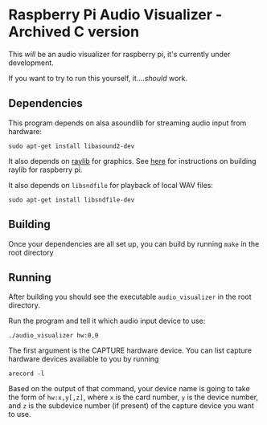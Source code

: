# Raspberry Pi Audio Visualizer - Archived C version

This _will_ be an audio visualizer for raspberry pi, it's currently under development.

If you want to try to run this yourself, it...._should_ work.

## Dependencies

This program depends on alsa asoundlib for streaming audio input from hardware:

```
sudo apt-get install libasound2-dev
```

It also depends on [raylib](https://www.raylib.com) for graphics. See [here](https://www.github.com/raysan5/raylib/wiki/Working-on-Raspberry-Pi) for instructions on building raylib for raspberry pi.

It also depends on `libsndfile` for playback of local WAV files:
```
sudo apt-get install libsndfile-dev
```

## Building

Once your dependencies are all set up, you can build by running `make` in the root directory

## Running

After building you should see the executable `audio_visualizer` in the root directory.

Run the program and tell it which audio input device to use:

```
./audio_visualizer hw:0,0
```

The first argument is the CAPTURE hardware device. You can list capture hardware devices available to you by running 
```
arecord -l
```
Based on the output of that command, your device name is going to take the form of `hw:x,y[,z]`, 
where `x` is the card number, `y` is the device number, and `z` is the subdevice number (if present) of the capture device you want to use.
 

